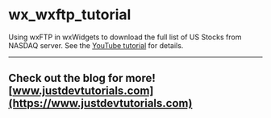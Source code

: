 # wx_wxftp_tutorial

Using wxFTP in wxWidgets to download the full list of US Stocks from NASDAQ server. See the [YouTube tutorial](https://www.youtube.com/watch?v=xah_tsDTN-M) for details.

---
Check out the blog for more! [www.justdevtutorials.com](https://www.justdevtutorials.com)
---
